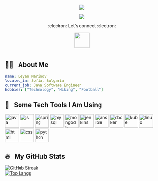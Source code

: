 <p align="center">
  <img src="https://capsule-render.vercel.app/api?text=Welcome!&animation=fadeIn&type=rect&color=gradient&height=100"/>
</p>
<p align="center">
  <img src="https://i.imgur.com/OOpRj.gif"/>
</p>
<p align="center">
   :electron: <bold>Let's connect</bold> :electron:
</p>
<p align="center">
<a href="https://www.linkedin.com/in/deyanmmarinov/">
  <img height="50" src="https://cdn.jsdelivr.net/gh/devicons/devicon/icons/linkedin/linkedin-original.svg"/>
</a>  
</p>
<p align="center">
  <img src="https://komarev.com/ghpvc/?username=demarinov&style=flat-square&color=blue" alt=""/>
</p>


## 👨‍💻 &nbsp; About Me
```yaml
name: Deyan Marinov
located_in: Sofia, Bulgaria
current_job: Java Software Engineer
hobbies: ["Technology", "Hiking", "Football"]
```
<h2> 🚀 &nbsp; Some Tech Tools I Am Using</h2>
<p align="left">

<img src="https://cdn.jsdelivr.net/gh/devicons/devicon/icons/java/java-original.svg" alt="java" width="45" height="45"/>
<img src="https://cdn.jsdelivr.net/gh/devicons/devicon/icons/javascript/javascript-original.svg" alt="js" width="45" height="45"/>
<img src="https://cdn.jsdelivr.net/gh/devicons/devicon/icons/spring/spring-original.svg" alt="spring" width="45" height="45"/>
<img src="https://cdn.jsdelivr.net/gh/devicons/devicon/icons/mysql/mysql-original.svg" alt="mysql" width="45" height="45"/>
<img src="https://cdn.jsdelivr.net/gh/devicons/devicon/icons/mongodb/mongodb-original.svg" alt="mongodb" width="45" height="45"/>
<img src="https://cdn.jsdelivr.net/gh/devicons/devicon/icons/jenkins/jenkins-line.svg" alt="jenkins" width="45" height="45"/>
<img src="https://cdn.jsdelivr.net/gh/devicons/devicon/icons/ansible/ansible-original.svg" alt="ansible"  width="45" height="45"/>
<img src="https://cdn.jsdelivr.net/gh/devicons/devicon/icons/docker/docker-original.svg" alt="docker"  width="45" height="45"/>
<img src="https://cdn.jsdelivr.net/gh/devicons/devicon/icons/kubernetes/kubernetes-plain.svg" alt="kube" width="45" height="45"/>
<img src="https://cdn.jsdelivr.net/gh/devicons/devicon/icons/linux/linux-original.svg" alt="linux"  width="45" height="45"/>
 <img src="https://cdn.jsdelivr.net/gh/devicons/devicon/icons/html5/html5-original.svg" alt="html" width="45" height="45"/>       
 <img src="https://cdn.jsdelivr.net/gh/devicons/devicon/icons/css3/css3-original.svg" alt="css" width="45" height="45"/>
 <img src="https://cdn.jsdelivr.net/gh/devicons/devicon/icons/python/python-original.svg" alt="python" width="45" height="45"/>
</p>

## :fire: &nbsp; My GitHub Stats
[![GitHub Streak](http://github-readme-streak-stats.herokuapp.com?user=demarinov&theme=dark&background=000000)](https://github.com/demarinov)
<br/>
[![Top Langs](https://github-readme-stats.vercel.app/api/top-langs/?username=demarinov&layout=compact&theme=vision-friendly-dark)](https://github.com/demarinov)



<!--
**demarinov/demarinov** is a ✨ _special_ ✨ repository because its `README.md` (this file) appears on your GitHub profile.

Here are some ideas to get you started:

- 🔭 I’m currently working on ...
- 🌱 I’m currently learning ...
- 👯 I’m looking to collaborate on ...
- 🤔 I’m looking for help with ...
- 💬 Ask me about ...
- 📫 How to reach me: ...
- 😄 Pronouns: ...
- ⚡ Fun fact: ...
-->
